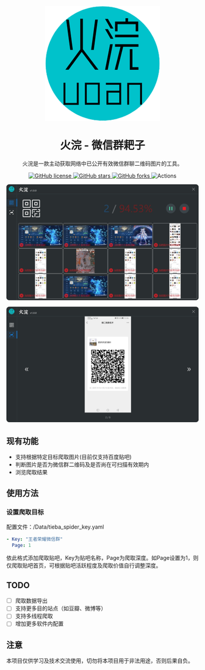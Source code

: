 <p align="center">
    <img src="src/HuoHuan/Resources/HuoHuan.png"/>
</p>
<h1 align="center">火浣 - 微信群耙子</h1>
<div align="center">
火浣是一款主动获取网络中已公开有效微信群聊二维码图片的工具。
</div>

<p align="center">
	<a href="https://github.com/laosanyuan/HuoHuan/blob/master/LICENSE">
		<img alt="GitHub license" src="https://img.shields.io/github/license/laosanyuan/HuoHuan">
	</a>
    <a href="https://github.com/laosanyuan/HuoHuan/stargazers">
        <img alt="GitHub stars" src="https://img.shields.io/github/stars/laosanyuan/HuoHuan">
    </a>
    <a href="https://github.com/laosanyuan/HuoHuan/network">
        <img alt="GitHub forks" src="https://img.shields.io/github/forks/laosanyuan/HuoHuan">
    </a>
    <a>
        <img alt="Actions" src="https://github.com/laosanyuan/HuoHuan/actions/workflows/HuoHuan - CI.yml/badge.svg?event=push">
    </a>
</p>

![Home Page=](/Images/HomePage.jpg)

![View Page](/Images/ViewPage.jpg)

## 现有功能

* 支持根据特定目标爬取图片(目前仅支持百度贴吧)
* 判断图片是否为微信群二维码及是否尚在可扫描有效期内
* 浏览爬取结果

## 使用方法

### 设置爬取目标

配置文件：/Data/tieba_spider_key.yaml

```yaml
- Key: "王者荣耀微信群"
  Page: 1
```

依此格式添加爬取贴吧，Key为贴吧名称，Page为爬取深度。如Page设置为1，则仅爬取贴吧首页，可根据贴吧活跃程度及爬取价值自行调整深度。

## TODO

- [ ] 爬取数据导出
- [ ] 支持更多目的站点（如豆瓣、微博等）
- [ ] 支持多线程爬取
- [ ] 增加更多软件内配置

## 注意

本项目仅供学习及技术交流使用，切勿将本项目用于非法用途，否则后果自负。



